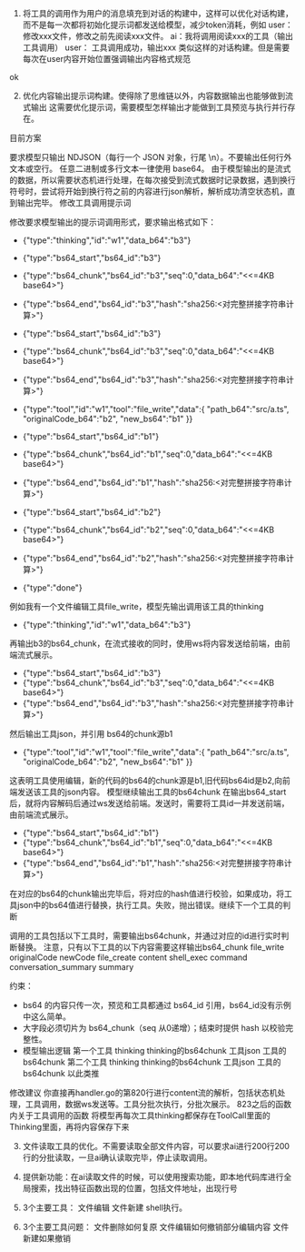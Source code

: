 1. 将工具的调用作为用户的消息填充到对话的构建中，这样可以优化对话构建，而不是每一次都将初始化提示词都发送给模型，减少token消耗，例如
user： 修改xxx文件，修改之前先阅读xxx文件。
ai：我将调用阅读xxx的工具（输出工具调用）
user： 工具调用成功，输出xxx
类似这样的对话构建。但是需要每次在user内容开始位置强调输出内容格式规范

ok

2. 优化内容输出提示词构建。使得除了思维链以外，内容数据输出也能够做到流式输出
这需要优化提示词，需要模型怎样输出才能做到工具预览与执行并行存在。

目前方案

要求模型只输出 NDJSON（每行一个 JSON 对象，行尾 \n）。不要输出任何行外文本或空行。
任意二进制或多行文本一律使用 base64。
由于模型输出的是流式的数据，所以需要状态机进行处理，在每次接受到流式数据时记录数据，遇到换行符号时，尝试将开始到换行符之前的内容进行json解析，解析成功清空状态机，直到输出完毕。
修改工具调用提示词

修改要求模型输出的提示词调用形式，要求输出格式如下：

- {"type":"thinking","id":"w1","data_b64":"b3"}

- {"type":"bs64_start","bs64_id":"b3"}
- {"type":"bs64_chunk","bs64_id":"b3","seq":0,"data_b64":"<<=4KB base64>"}
- {"type":"bs64_end","bs64_id":"b3","hash":"sha256:<对完整拼接字符串计算>"}

- {"type":"bs64_start","bs64_id":"b3"}
- {"type":"bs64_chunk","bs64_id":"b3","seq":0,"data_b64":"<<=4KB base64>"}
- {"type":"bs64_end","bs64_id":"b3","hash":"sha256:<对完整拼接字符串计算>"}

- {"type":"tool","id":"w1","tool":"file_write","data":{
    "path_b64":"src/a.ts",
    "originalCode_b64":"b2",
    "new_bs64":"b1"
  }}

- {"type":"bs64_start","bs64_id":"b1"}
- {"type":"bs64_chunk","bs64_id":"b1","seq":0,"data_b64":"<<=4KB base64>"}
- {"type":"bs64_end","bs64_id":"b1","hash":"sha256:<对完整拼接字符串计算>"}

- {"type":"bs64_start","bs64_id":"b2"}
- {"type":"bs64_chunk","bs64_id":"b2","seq":0,"data_b64":"<<=4KB base64>"}
- {"type":"bs64_end","bs64_id":"b2","hash":"sha256:<对完整拼接字符串计算>"}

- {"type":"done"}


例如我有一个文件编辑工具file_write，模型先输出调用该工具的thinking
- {"type":"thinking","id":"w1","data_b64":"b3"} 

再输出b3的bs64_chunk，在流式接收的同时，使用ws将内容发送给前端，由前端流式展示。
- {"type":"bs64_start","bs64_id":"b3"}
- {"type":"bs64_chunk","bs64_id":"b3","seq":0,"data_b64":"<<=4KB base64>"}
- {"type":"bs64_end","bs64_id":"b3","hash":"sha256:<对完整拼接字符串计算>"}

然后输出工具json，并引用 bs64的chunk源b1
- {"type":"tool","id":"w1","tool":"file_write","data":{
    "path_b64":"src/a.ts",
    "originalCode_b64":"b2",
    "new_bs64":"b1"
  }}

这表明工具使用编辑，新的代码的bs64的chunk源是b1,旧代码bs64id是b2,向前端发送该工具的json内容。
模型继续输出工具的bs64chunk
在输出bs64_start后，就将内容解码后通过ws发送给前端。发送时，需要将工具id一并发送前端，由前端流式展示。

- {"type":"bs64_start","bs64_id":"b1"}
- {"type":"bs64_chunk","bs64_id":"b1","seq":0,"data_b64":"<<=4KB base64>"}
- {"type":"bs64_end","bs64_id":"b1","hash":"sha256:<对完整拼接字符串计算>"}

在对应的bs64的chunk输出完毕后，将对应的hash值进行校验，如果成功，将工具json中的bs64值进行替换，执行工具。失败，抛出错误。继续下一个工具的判断

调用的工具包括以下工具时，需要输出bs64chunk，并通过对应的id进行实时判断替换。
注意，只有以下工具的以下内容需要这样输出bs64_chunk
file_write
  originalCode
  newCode
file_create
  content
shell_exec
  command
conversation_summary
  summary

约束：
- bs64 的内容只传一次，预览和工具都通过 bs64_id 引用，bs64_id没有示例中这么简单。
- 大字段必须切片为 bs64_chunk（seq 从0递增）；结束时提供 hash 以校验完整性。
- 模型输出逻辑
  第一个工具
    thinking
    thinking的bs64chunk
    工具json
    工具的bs64chunk
  第二个工具
    thinking
    thinking的bs64chunk
    工具json
    工具的bs64chunk
  以此类推

修改建议
你直接再handler.go的第820行进行content流的解析，包括状态机处理，工具调用，数据ws发送等。工具分批次执行，分批次展示。
823之后的函数内关于工具调用的函数
将模型再每次工具thinking都保存在ToolCall里面的Thinking里面，再将内容保存下来

3. 文件读取工具的优化。不需要读取全部文件内容，可以要求ai进行200行200行的分批读取，一旦ai确认读取完毕，停止读取调用。
4. 提供新功能：在ai读取文件的时候，可以使用搜索功能，即本地代码库进行全局搜索，找出特征函数出现的位置，包括文件地址，出现行号

5. 3个主要工具：
    文件编辑
    文件新建
    shell执行。
6. 3个主要工具问题：
    文件删除如何复原
    文件编辑如何撤销部分编辑内容
    文件新建如果撤销


